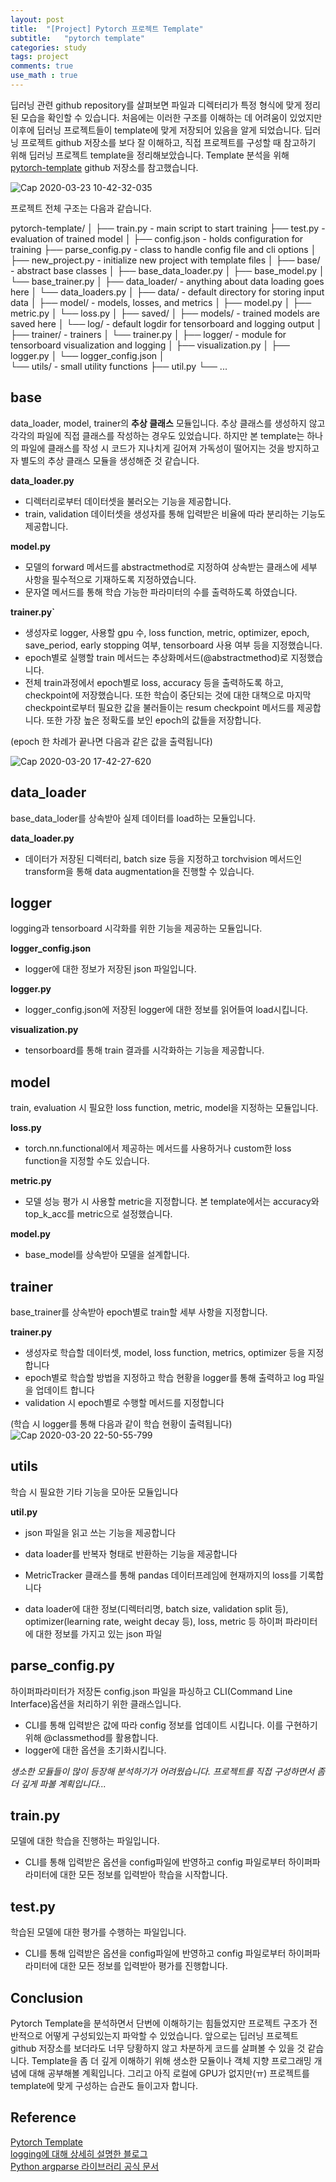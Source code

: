 ```yaml
---
layout: post
title:  "[Project] Pytorch 프로젝트 Template"
subtitle:   "pytorch template"
categories: study
tags: project
comments: true
use_math : true
---
```


딥러닝 관련 github repository를 살펴보면 파일과 디렉터리가 특정 형식에 맞게 정리된 모습을 확인할 수 있습니다. 처음에는 이러한 구조를 이해하는 데 어려움이 있었지만 이후에 딥러닝 프로젝트들이 template에 맞게 저장되어 있음을 알게 되었습니다. 딥러닝 프로젝트 github 저장소를 보다 잘 이해하고, 직접 프로젝트를 구성할 때 참고하기 위해 딥러닝 프로젝트 template을 정리해보았습니다. Template 분석을 위해 [pytorch-template](https://github.com/victoresque/pytorch-template) github 저장소를 참고했습니다. 

![Cap 2020-03-23 10-42-32-035](https://user-images.githubusercontent.com/35513025/77271961-5fe64280-6cf3-11ea-91ca-3c2177c2095d.jpg)

프로젝트 전체 구조는 다음과 같습니다.   

pytorch-template/
    │
    ├── train.py - main script to start training
    ├── test.py - evaluation of trained model
    │
    ├── config.json - holds configuration for training
    ├── parse_config.py - class to handle config file and cli options
    │
    ├── new_project.py - initialize new project with template files
    │
    ├── base/ - abstract base classes
    │   ├── base_data_loader.py
    │   ├── base_model.py
    │   └── base_trainer.py
    │
    ├── data_loader/ - anything about data loading goes here
    │   └── data_loaders.py
    │
    ├── data/ - default directory for storing input data
    │
    ├── model/ - models, losses, and metrics
    │   ├── model.py
    │   ├── metric.py
    │   └── loss.py
    │
    ├── saved/
    │   ├── models/ - trained models are saved here
    │   └── log/ - default logdir for tensorboard and logging output
    │
    ├── trainer/ - trainers
    │   └── trainer.py
    │
    ├── logger/ - module for tensorboard visualization and logging
    │   ├── visualization.py
    │   ├── logger.py
    │   └── logger_config.json
    │  
    └── utils/ - small utility functions
        ├── util.py
        └── ...

## base
data_loader, model, trainer의 **추상 클래스** 모듈입니다. 추상 클래스를 생성하지 않고 각각의 파일에 직접 클래스를 작성하는 경우도 있었습니다. 하지만 본 template는 하나의 파일에 클래스를 작성 시 코드가 지나치게 길어져 가독성이 떨어지는 것을 방지하고자 별도의 추상 클래스 모듈을 생성해준 것 같습니다.   


**data_loader.py**
- 디렉터리로부터 데이터셋을 불러오는 기능을 제공합니다. 
- train, validation 데이터셋을 생성자를 통해 입력받은 비율에 따라 분리하는 기능도 제공합니다.   

**model.py** 
- 모델의 forward 메서드를 abstractmethod로 지정하여 상속받는 클래스에 세부 사항을 필수적으로 기재하도록 지정하였습니다.
-  문자열 메서드를 통해 학습 가능한 파라미터의 수를 출력하도록 하였습니다.  

**trainer.py`**  
- 생성자로 logger, 사용할 gpu 수, loss function, metric, optimizer, epoch, save_period, early stopping 여부, tensorboard 사용 여부 등을 지정했습니다.
- epoch별로 실행할 train 메서드는 추상화메서드(@abstractmethod)로 지정했습니다.
- 전체 train과정에서 epoch별로 loss, accuracy 등을 출력하도록 하고, checkpoint에 저장했습니다. 또한 학습이 중단되는 것에 대한 대책으로 마지막 checkpoint로부터 필요한 값을 불러들이는 resum checkpoint 메서드를 제공합니다. 또한 가장 높은 정확도를 보인 epoch의 값들을 저장합니다.   

(epoch 한 차례가 끝나면 다음과 같은 값을 출력됩니다)  

![Cap 2020-03-20 17-42-27-620](https://user-images.githubusercontent.com/35513025/77149062-22579e80-6ad4-11ea-8473-7d59ea40cb28.png)


## data_loader  
base_data_loder를 상속받아 실제 데이터를 load하는 모듈입니다.  

**data_loader.py** 
- 데이터가 저장된 디렉터리, batch size 등을 지정하고 torchvision 메서드인 transform을 통해 data augmentation을 진행할 수 있습니다.   


## logger  
logging과 tensorboard 시각화를 위한 기능을 제공하는 모듈입니다.  

**logger_config.json**
- logger에 대한 정보가 저장된 json 파일입니다.   

**logger.py**
- logger_config.json에 저장된 logger에 대한 정보를 읽어들여 load시킵니다.   

**visualization.py**
- tensorboard를 통해 train 결과를 시각화하는 기능을 제공합니다. 

## model  
train, evaluation 시 필요한 loss function, metric, model을 지정하는 모듈입니다.  

**loss.py**
- torch.nn.functional에서 제공하는 메서드를 사용하거나 custom한 loss function을 지정할 수도 있습니다. 

**metric.py** 
- 모델 성능 평가 시 사용할 metric을 지정합니다. 본 template에서는 accuracy와 top_k_acc를 metric으로 설정했습니다. 

**model.py**
- base_model를 상속받아 모델을 설계합니다. 

## trainer
base_trainer를 상속받아 epoch별로 train할 세부 사항을 지정합니다.  

**trainer.py** 
- 생성자로 학습할 데이터셋, model, loss function, metrics, optimizer 등을 지정합니다
- epoch별로 학습할 방법을 지정하고 학습 현황을 logger를 통해 출력하고 log 파일을 업데이트 합니다
- validation 시 epoch별로 수행할 메서드를 지정합니다

(학습 시 logger를 통해 다음과 같이 학습 현황이 출력됩니다)
![Cap 2020-03-20 22-50-55-799](https://user-images.githubusercontent.com/35513025/77169904-9ce8e400-6afd-11ea-894e-9caef5003bc7.png)


## utils
학습 시 필요한 기타 기능을 모아둔 모듈입니다

**util.py**
- json 파일을 읽고 쓰는 기능을 제공합니다
- data loader를 반복자 형태로 반환하는 기능을 제공합니다
- MetricTracker 클래스를 통해 pandas 데이터프레임에 현재까지의 loss를 기록합니다

- data loader에 대한 정보(디렉터리명, batch size, validation split 등), optimizer(learning rate, weight decay 등), loss, metric 등 하이퍼  파라미터에 대한 정보를 가지고 있는 json 파일

## parse_config.py

하이퍼파라미터가 저장돈 config.json 파일을 파싱하고 CLI(Command Line Interface)옵션을 처리하기 위한 클래스입니다.  

- CLI를 통해 입력받은 값에 따라 config 정보를 업데이트 시킵니다. 이를 구현하기 위해 @classmethod를 활용합니다.
- logger에 대한 옵션을 초기화시킵니다.

*생소한 모듈들이 많이 등장해 분석하기가 어려웠습니다. 프로젝트를 직접 구성하면서 좀 더 깊게 파볼 계획입니다...*

## train.py

모델에 대한 학습을 진행하는 파일입니다.

- CLI를 통해 입력받은 옵션을 config파일에 반영하고 config 파일로부터 하이퍼파라미터에 대한 모든 정보를 입력받아 학습을 시작합니다.

## test.py

학습된 모델에 대한 평가를 수행하는 파일입니다. 

- CLI를 통해 입력받은 옵션을 config파일에 반영하고 config 파일로부터 하이퍼파라미터에 대한 모든 정보를 입력받아 평가를 진행합니다.


## Conclusion
Pytorch Template을 분석하면서 단번에 이해하기는 힘들었지만 프로젝트 구조가 전반적으로 어떻게 구성되있는지 파악할 수 있었습니다. 앞으로는 딥러닝 프로젝트 github 저장소를 보더라도 너무 당황하지 않고 차분하게 코드를 살펴볼 수 있을 것 같습니다. Template을 좀 더 깊게 이해하기 위해 생소한 모듈이나 객체 지향 프로그래밍 개념에 대해 공부해볼 계획입니다. 그리고 아직 로컬에 GPU가 없지만(ㅠ) 프로젝트를 template에 맞게 구성하는 습관도 들이고자 합니다. 

## Reference
[Pytorch Template](https://github.com/victoresque/pytorch-template)  
[logging에 대해 상세히 설명한 블로그](https://hwangheek.github.io/2019/python-logging/)  
[Python argparse 라이브러리 공식 문서](https://docs.python.org/ko/3.7/howto/argparse.html#id1)  
